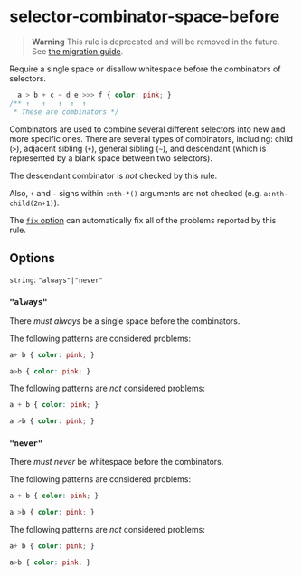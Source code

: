 # selector-combinator-space-before  
  
> **Warning** This rule is deprecated and will be removed in the future. See [the migration guide](../../../docs/migration-guide/to-15.md).  
  
Require a single space or disallow whitespace before the combinators of selectors.  
  
<!-- prettier-ignore -->  
```css  
  a > b + c ~ d e >>> f { color: pink; }  
/** ↑   ↑   ↑  ↑  ↑  
 * These are combinators */  
```  
  
Combinators are used to combine several different selectors into new and more specific ones. There are several types of combinators, including: child (`>`), adjacent sibling (`+`), general sibling (`~`), and descendant (which is represented by a blank space between two selectors).  
  
The descendant combinator is _not_ checked by this rule.  
  
Also, `+` and `-` signs within `:nth-*()` arguments are not checked (e.g. `a:nth-child(2n+1)`).  
  
The [`fix` option](../../../docs/user-guide/options.md#fix) can automatically fix all of the problems reported by this rule.  
  
## Options  
  
`string`: `"always"|"never"`  
  
### `"always"`  
  
There _must always_ be a single space before the combinators.  
  
The following patterns are considered problems:  
  
<!-- prettier-ignore -->  
```css  
a+ b { color: pink; }  
```  
  
<!-- prettier-ignore -->  
```css  
a>b { color: pink; }  
```  
  
The following patterns are _not_ considered problems:  
  
<!-- prettier-ignore -->  
```css  
a + b { color: pink; }  
```  
  
<!-- prettier-ignore -->  
```css  
a >b { color: pink; }  
```  
  
### `"never"`  
  
There _must never_ be whitespace before the combinators.  
  
The following patterns are considered problems:  
  
<!-- prettier-ignore -->  
```css  
a + b { color: pink; }  
```  
  
<!-- prettier-ignore -->  
```css  
a >b { color: pink; }  
```  
  
The following patterns are _not_ considered problems:  
  
<!-- prettier-ignore -->  
```css  
a+ b { color: pink; }  
```  
  
<!-- prettier-ignore -->  
```css  
a>b { color: pink; }  
```  
